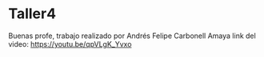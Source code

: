 # Taller4
Buenas profe, trabajo realizado por Andrés Felipe Carbonell Amaya
link del video: https://youtu.be/qpVLgK_Yvxo
